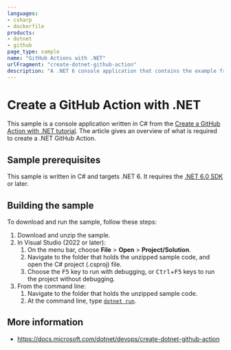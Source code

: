 ```yaml
---
languages:
- csharp
- dockerfile
products:
- dotnet
- github
page_type: sample
name: "GitHub Actions with .NET"
urlFragment: "create-dotnet-github-action"
description: "A .NET 6 console application that contains the example from Create a GitHub Action with .NET tutorial."
---
```




# Create a GitHub Action with .NET

This sample is a console application written in C# from the [Create a GitHub Action with .NET tutorial](https://docs.microsoft.com/dotnet/devops/create-dotnet-github-action). The article gives an overview of what is required to create a .NET GitHub Action.

## Sample prerequisites

This sample is written in C# and targets .NET 6. It requires the [.NET 6.0 SDK](https://dotnet.microsoft.com/download/dotnet/6.0) or later.

## Building the sample

To download and run the sample, follow these steps:

1. Download and unzip the sample.
2. In Visual Studio (2022 or later):
    1. On the menu bar, choose **File** > **Open** > **Project/Solution**.
    2. Navigate to the folder that holds the unzipped sample code, and open the C# project (.csproj) file.
    3. Choose the <kbd>F5</kbd> key to run with debugging, or <kbd>Ctrl</kbd>+<kbd>F5</kbd> keys to run the project without debugging.
3. From the command line:
   1. Navigate to the folder that holds the unzipped sample code.
   2. At the command line, type [`dotnet run`](https://docs.microsoft.com/dotnet/core/tools/dotnet-run).

## More information

- <https://docs.microsoft.com/dotnet/devops/create-dotnet-github-action>









